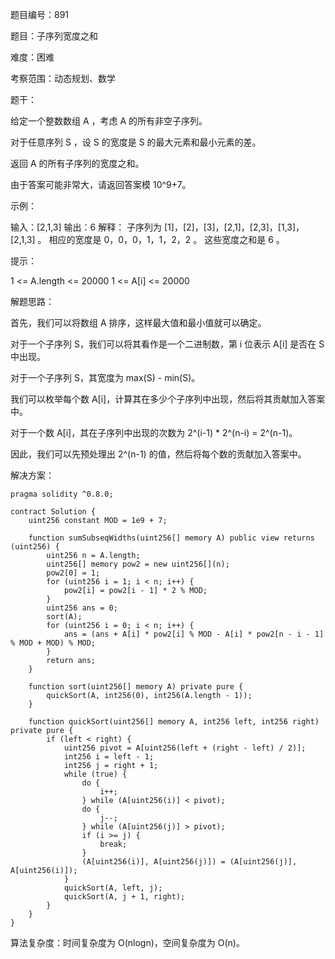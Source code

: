 题目编号：891

题目：子序列宽度之和

难度：困难

考察范围：动态规划、数学

题干：

给定一个整数数组 A ，考虑 A 的所有非空子序列。

对于任意序列 S ，设 S 的宽度是 S 的最大元素和最小元素的差。

返回 A 的所有子序列的宽度之和。

由于答案可能非常大，请返回答案模 10^9+7。

示例：

输入：[2,1,3]
输出：6
解释：
子序列为 [1]，[2]，[3]，[2,1]，[2,3]，[1,3]，[2,1,3] 。
相应的宽度是 0，0，0，1，1，2，2 。
这些宽度之和是 6 。

提示：

1 <= A.length <= 20000
1 <= A[i] <= 20000

解题思路：

首先，我们可以将数组 A 排序，这样最大值和最小值就可以确定。

对于一个子序列 S，我们可以将其看作是一个二进制数，第 i 位表示 A[i] 是否在 S 中出现。

对于一个子序列 S，其宽度为 max(S) - min(S)。

我们可以枚举每个数 A[i]，计算其在多少个子序列中出现，然后将其贡献加入答案中。

对于一个数 A[i]，其在子序列中出现的次数为 2^(i-1) * 2^(n-i) = 2^(n-1)。

因此，我们可以先预处理出 2^(n-1) 的值，然后将每个数的贡献加入答案中。

解决方案：

```solidity
pragma solidity ^0.8.0;

contract Solution {
    uint256 constant MOD = 1e9 + 7;

    function sumSubseqWidths(uint256[] memory A) public view returns (uint256) {
        uint256 n = A.length;
        uint256[] memory pow2 = new uint256[](n);
        pow2[0] = 1;
        for (uint256 i = 1; i < n; i++) {
            pow2[i] = pow2[i - 1] * 2 % MOD;
        }
        uint256 ans = 0;
        sort(A);
        for (uint256 i = 0; i < n; i++) {
            ans = (ans + A[i] * pow2[i] % MOD - A[i] * pow2[n - i - 1] % MOD + MOD) % MOD;
        }
        return ans;
    }

    function sort(uint256[] memory A) private pure {
        quickSort(A, int256(0), int256(A.length - 1));
    }

    function quickSort(uint256[] memory A, int256 left, int256 right) private pure {
        if (left < right) {
            uint256 pivot = A[uint256(left + (right - left) / 2)];
            int256 i = left - 1;
            int256 j = right + 1;
            while (true) {
                do {
                    i++;
                } while (A[uint256(i)] < pivot);
                do {
                    j--;
                } while (A[uint256(j)] > pivot);
                if (i >= j) {
                    break;
                }
                (A[uint256(i)], A[uint256(j)]) = (A[uint256(j)], A[uint256(i)]);
            }
            quickSort(A, left, j);
            quickSort(A, j + 1, right);
        }
    }
}
```

算法复杂度：时间复杂度为 O(nlogn)，空间复杂度为 O(n)。